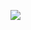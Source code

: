 <img src="https://github-readme-stats.vercel.app/api?username=Korrumz2PL&theme=blue-black"> </img>
<!-- <img src="https://github-readme-stats.vercel.app/api/top-langs/?username=Korrumz2PL&theme=blue-black"> </img> -->
 
